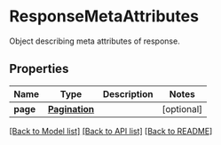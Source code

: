 # ResponseMetaAttributes

Object describing meta attributes of response.

## Properties
Name | Type | Description | Notes
------------ | ------------- | ------------- | -------------
**page** | [**Pagination**](Pagination.md) |  | [optional] 

[[Back to Model list]](README.md#documentation-for-models) [[Back to API list]](README.md#documentation-for-api-endpoints) [[Back to README]](README.md)


